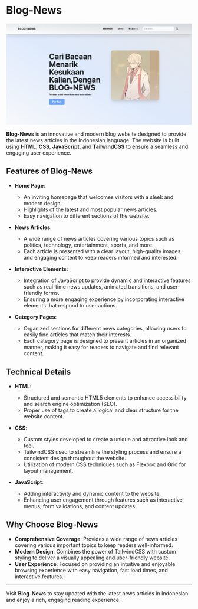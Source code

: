 # Blog-News

![Blog-News Image](./img/Blog-News.png)

**Blog-News** is an innovative and modern blog website designed to provide the latest news articles in the Indonesian language. The website is built using **HTML**, **CSS**, **JavaScript**, and **TailwindCSS** to ensure a seamless and engaging user experience.

## Features of Blog-News

- **Home Page**:

  - An inviting homepage that welcomes visitors with a sleek and modern design.
  - Highlights of the latest and most popular news articles.
  - Easy navigation to different sections of the website.

- **News Articles**:

  - A wide range of news articles covering various topics such as politics, technology, entertainment, sports, and more.
  - Each article is presented with a clear layout, high-quality images, and engaging content to keep readers informed and interested.

- **Interactive Elements**:

  - Integration of JavaScript to provide dynamic and interactive features such as real-time news updates, animated transitions, and user-friendly forms.
  - Ensuring a more engaging experience by incorporating interactive elements that respond to user actions.

- **Category Pages**:

  - Organized sections for different news categories, allowing users to easily find articles that match their interests.
  - Each category page is designed to present articles in an organized manner, making it easy for readers to navigate and find relevant content.

## Technical Details

- **HTML**:

  - Structured and semantic HTML5 elements to enhance accessibility and search engine optimization (SEO).
  - Proper use of tags to create a logical and clear structure for the website content.

- **CSS**:

  - Custom styles developed to create a unique and attractive look and feel.
  - TailwindCSS used to streamline the styling process and ensure a consistent design throughout the website.
  - Utilization of modern CSS techniques such as Flexbox and Grid for layout management.

- **JavaScript**:
  - Adding interactivity and dynamic content to the website.
  - Enhancing user engagement through features such as interactive menus, form validations, and content updates.

## Why Choose Blog-News

- **Comprehensive Coverage**: Provides a wide range of news articles covering various important topics to keep readers well-informed.
- **Modern Design**: Combines the power of TailwindCSS with custom styling to deliver a visually appealing and user-friendly website.
- **User Experience**: Focused on providing an intuitive and enjoyable browsing experience with easy navigation, fast load times, and interactive features.

---

Visit **Blog-News** to stay updated with the latest news articles in Indonesian and enjoy a rich, engaging reading experience.
